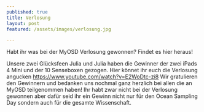 ```yaml
---
published: true
title: Verlosung
layout: post
featured: /assets/images/verlosung.jpg

---
```

Habt ihr was bei der MyOSD Verlosung gewonnen? Findet es hier heraus!

Unsere zwei Glücksfeen Julia und Julia haben die Gewinner der zwei iPads 4 Mini und der 10 Senseboxen gezogen.
Hier könnet ihr euch die Verlosung angucken https://www.youtube.com/watch?v=E2WoDtc-zi8
Wir gratulieren den Gewinnern und bedanken uns nochmal ganz herzlich bei allen die an MyOSD teilgenommen haben!
Ihr habt zwar nicht bei der Verlosung gewonnen aber dafür seid ihr ein Gewinn nicht nur für den Ocean Sampling Day sondern auch für die gesamte Wissenschaft.

